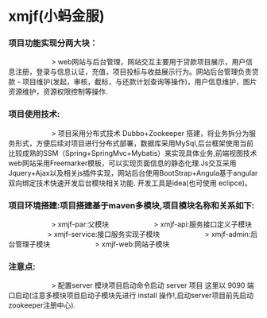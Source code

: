 xmjf(小蚂金服)
================================

### 项目功能实现分两大块：<br />  
                        > web网站与后台管理，网站交互主要用于贷款项目展示，用户信息注册，登录与信息认证，充值，项目投标与收益展示行为。网站后台管理负责贷款 - 项目维护(发起，审核，截标，与还款计划查询等操作)，用户信息维护，图片资源维护，资源权限控制等操作.

### 项目使用技术:<br />  
                        > 项目采用分布式技术 Dubbo+Zookeeper 搭建，将业务拆分为服务形式，方便后续对项目进行分布式部署，数据库采用MySql,后台框架使用当前比较成熟的SSM（Spring+SpringMvc+Mybatis）来实现具体业务,前端视图技术web网站采用Freemarker模板，可以实现页面信息的静态化理.Js交互采用           Jquery+Ajax以及相关js插件实现，网站后台使用BootStrap+Angula基于angular双向绑定技术快速开发后台模块相关功能. 
开发工具是idea(也可使用 eclipce)。

### 项目环境搭建:项目搭建基于maven多模块,项目模块名称和关系如下:<br />  
                        > xmjf-par:父模块
                        > xmjf-api:服务接口定义子模块
                        > xmjf-service:接口服务实现子模块
                        > xmjf-admin:后台管理子模块
                        > xmjf-web:网站子模块
                        
### 注意点:<br />  
                        > 配置server 模块项目启动命令启动 server 项目 这里以 9090 端口启动(注意多模块项目启动子模块先进行 install 操作!,启动server项目前先启动zookeeper注册中心).
